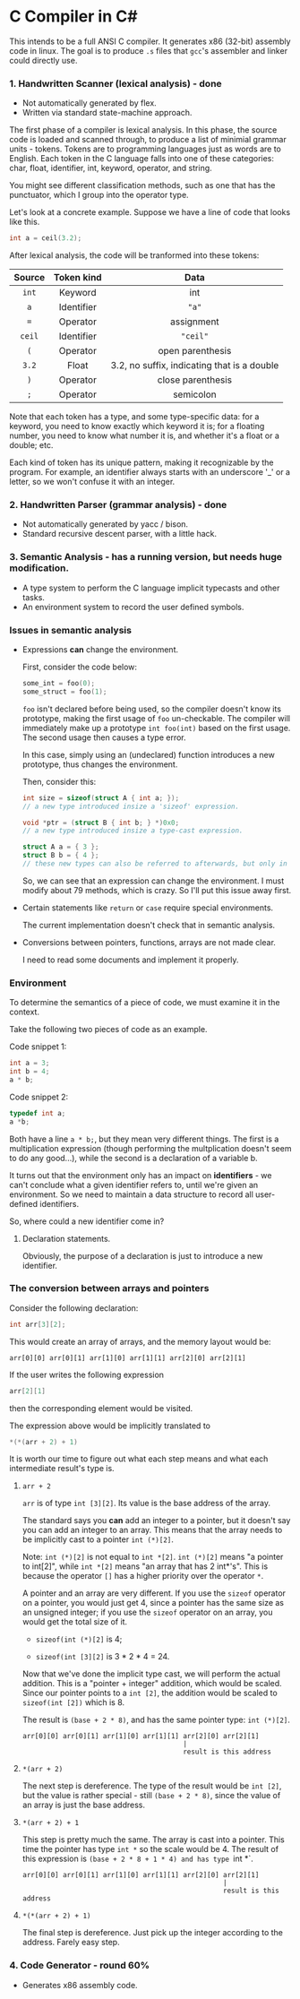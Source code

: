 C Compiler in C#
===

This intends to be a full ANSI C compiler. It generates x86 (32-bit) assembly code in linux. The goal is to produce `.s` files that `gcc`'s assembler and linker could directly use.

### 1. Handwritten Scanner (lexical analysis) - done
* Not automatically generated by flex.
* Written via standard state-machine approach.

The first phase of a compiler is lexical analysis. In this phase, the source code is loaded and scanned through, to produce a list of minimial grammar units - tokens. Tokens are to programming languages just as words are to English. Each token in the C language falls into one of these categories: char, float, identifier, int, keyword, operator, and string.

You might see different classification methods, such as one that has the punctuator, which I group into the operator type.

Let's look at a concrete example. Suppose we have a line of code that looks like this.

```C
int a = ceil(3.2);
```

After lexical analysis, the code will be tranformed into these tokens:

| Source | Token kind | Data |
|:------:|:----------:|:----:|
| `int`  | Keyword    | int  |
| `a`    | Identifier | `"a"` |
| `=`    | Operator   | assignment |
| `ceil` | Identifier | `"ceil"` |
| `(`    | Operator   | open parenthesis |
| `3.2`  | Float      | 3.2, no suffix, indicating that is a double |
| `)`    | Operator   | close parenthesis |
| `;`    | Operator   | semicolon |

Note that each token has a type, and some type-specific data: for a keyword, you need to know exactly which keyword it is; for a floating number, you need to know what number it is, and whether it's a float or a double; etc.

Each kind of token has its unique pattern, making it recognizable by the program. For example, an identifier always starts with an underscore '_' or a letter, so we won't confuse it with an integer.

### 2. Handwritten Parser (grammar analysis) - done

* Not automatically generated by yacc / bison.
* Standard recursive descent parser, with a little hack.

### 3. Semantic Analysis - has a running version, but needs huge modification.
* A type system to perform the C language implicit typecasts and other tasks.
* An environment system to record the user defined symbols.

### Issues in semantic analysis

* Expressions **can** change the environment.

    First, consider the code below:
    
    ```C
    some_int = foo(0);
    some_struct = foo(1);
    ```
    
    `foo` isn't declared before being used, so the compiler doesn't know its prototype, making the first usage of `foo` un-checkable. The compiler will immediately make up a prototype `int foo(int)` based on the first usage. The second usage then causes a type error.
    
    In this case, simply using an (undeclared) function introduces a new prototype, thus changes the environment. 
    
    Then, consider this:

    ```C
    int size = sizeof(struct A { int a; });
    // a new type introduced insize a 'sizeof' expression.
    
    void *ptr = (struct B { int b; } *)0x0;
    // a new type introduced insize a type-cast expression.
    
    struct A a = { 3 };
    struct B b = { 4 };
    // these new types can also be referred to afterwards, but only in the same scope.
    ```
    
    So, we can see that an expression can change the environment. I must modify about 79 methods, which is crazy. So I'll put this issue away first.
    
* Certain statements like `return` or `case` require special environments.

    The current implementation doesn't check that in semantic analysis.
    
* Conversions between pointers, functions, arrays are not made clear.

    I need to read some documents and implement it properly.

### Environment
To determine the semantics of a piece of code, we must examine it in the context.

Take the following two pieces of code as an example.

Code snippet 1:
```C
int a = 3;
int b = 4;
a * b;
```

Code snippet 2:
```C
typedef int a;
a *b;
```

Both have a line `a * b;`, but they mean very different things. The first is a multiplication expression (though performing the multplication doesn't seem to do any good...), while the second is a declaration of a variable b.

It turns out that the environment only has an impact on **identifiers** - we can't conclude what a given identifier refers to, until we're given an environment. So we need to maintain a data structure to record all user-defined identifiers.

So, where could a new identifier come in?

1. Declaration statements.

    Obviously, the purpose of a declaration is just to introduce a new identifier. 

### The conversion between arrays and pointers
Consider the following declaration:

```C
int arr[3][2];
```

This would create an array of arrays, and the memory layout would be:

    arr[0][0] arr[0][1] arr[1][0] arr[1][1] arr[2][0] arr[2][1]
    
If the user writes the following expression

```C
arr[2][1]
```

then the corresponding element would be visited.

The expression above would be implicitly translated to

```C
*(*(arr + 2) + 1)
```

It is worth our time to figure out what each step means and what each intermediate result's type is.

1. `arr + 2`
    
    `arr` is of type `int [3][2]`. Its value is the base address of the array.
    
    The standard says you **can** add an integer to a pointer, but it doesn't say you can add an integer to an array. This means that the array needs to be implicitly cast to a pointer `int (*)[2]`.
    
    Note: `int (*)[2]` is not equal to `int *[2]`. `int (*)[2]` means "a pointer to int[2]", while `int *[2]` means "an array that has 2 int*'s". This is because the operator `[]` has a higher priority over the operator `*`.
    
    A pointer and an array are very different. If you use the `sizeof` operator on a pointer, you would just get 4, since a pointer has the same size as an unsigned integer; if you use the `sizeof` operator on an array, you would get the total size of it.
    
    * `sizeof(int (*)[2]` is 4;
    
    * `sizeof(int [3][2]` is 3 * 2 * 4 = 24.
    
    Now that we've done the implicit type cast, we will perform the actual addition. This is a "pointer + integer" addition, which would be scaled. Since our pointer points to a `int [2]`, the addition would be scaled to `sizeof(int [2])` which is 8.
    
    The result is `(base + 2 * 8)`, and has the same pointer type: `int (*)[2]`.
    
    ```
    arr[0][0] arr[0][1] arr[1][0] arr[1][1] arr[2][0] arr[2][1]
                                            |
                                            result is this address
    ```
    
2. `*(arr + 2)`
    
    The next step is dereference. The type of the result would be `int [2]`, but the value is rather special - still `(base + 2 * 8)`, since the value of an array is just the base address.
    
3. `*(arr + 2) + 1`

    This step is pretty much the same. The array is cast into a pointer. This time the pointer has type `int *` so the scale would be 4. The result of this expression is `(base + 2 * 8 + 1 * 4) and has type `int *`.
    
    ```
    arr[0][0] arr[0][1] arr[1][0] arr[1][1] arr[2][0] arr[2][1]
                                                      |
                                                      result is this address
    ```
    
4. `*(*(arr + 2) + 1)`

    The final step is dereference. Just pick up the integer according to the address. Farely easy step.
    
### 4. Code Generator - round 60%
* Generates x86 assembly code.
